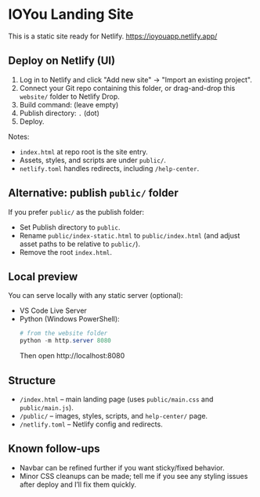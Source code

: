 # IOYou Landing Site

This is a static site ready for Netlify.
https://ioyouapp.netlify.app/
## Deploy on Netlify (UI)
1. Log in to Netlify and click "Add new site" → "Import an existing project".
2. Connect your Git repo containing this folder, or drag-and-drop this `website/` folder to Netlify Drop.
3. Build command: (leave empty)
4. Publish directory: `.` (dot)
5. Deploy.

Notes:
- `index.html` at repo root is the site entry.
- Assets, styles, and scripts are under `public/`.
- `netlify.toml` handles redirects, including `/help-center`.

## Alternative: publish `public/` folder
If you prefer `public/` as the publish folder:
- Set Publish directory to `public`.
- Rename `public/index-static.html` to `public/index.html` (and adjust asset paths to be relative to `public/`).
- Remove the root `index.html`.

## Local preview
You can serve locally with any static server (optional):

- VS Code Live Server
- Python (Windows PowerShell):
  ```powershell
  # from the website folder
  python -m http.server 8080
  ```
  Then open http://localhost:8080

## Structure
- `/index.html` – main landing page (uses `public/main.css` and `public/main.js`).
- `/public/` – images, styles, scripts, and `help-center/` page.
- `/netlify.toml` – Netlify config and redirects.

## Known follow-ups
- Navbar can be refined further if you want sticky/fixed behavior.
- Minor CSS cleanups can be made; tell me if you see any styling issues after deploy and I’ll fix them quickly.
